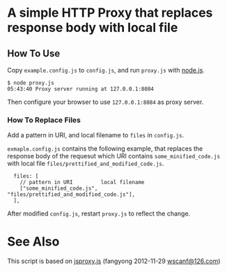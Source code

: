 # A simple HTTP Proxy that replaces response body with local file

## How To Use

Copy `example.config.js` to `config.js`, and run `proxy.js` with [node.js](https://nodejs.org/).

```
$ node proxy.js
05:43:40 Proxy server running at 127.0.0.1:8084
```

Then configure your browser to use `127.0.0.1:8084` as proxy server.

### How To Replace Files

Add a pattern in URI, and local filename to `files` in `config.js`.

`exmaple.config.js` contains the following example, that replaces the response
body of the requesut which URI contains `some_minified_code.js` with
local file `files/prettified_and_modified_code.js`.

```
  files: [
    // pattern in URI         local filename
    ["some_minified_code.js", "files/prettified_and_modified_code.js"],
  ],
```

After modified `config.js`, restart `proxy.js` to reflect the change.

# See Also

This script is based on [jsproxy.js](https://gist.github.com/wscanf/4167276) (fangyong 2012-11-29 wscanf@126.com)
